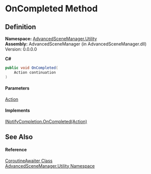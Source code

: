 # OnCompleted Method

## Definition

**Namespace:** [AdvancedSceneManager.Utility](N_AdvancedSceneManager_Utility.md)\
**Assembly:** AdvancedSceneManager (in AdvancedSceneManager.dll) Version: 0.0.0.0

**C#**

```c#
public void OnCompleted(
	Action continuation
)
```

#### Parameters

&#x20; [Action](https://learn.microsoft.com/dotnet/api/system.action)&#x20;

#### Implements

[INotifyCompletion.OnCompleted(Action)](https://learn.microsoft.com/dotnet/api/system.runtime.compilerservices.inotifycompletion.oncompleted)

## See Also

#### Reference

[CoroutineAwaiter Class](T_AdvancedSceneManager_Utility_CoroutineAwaiter.md)\
[AdvancedSceneManager.Utility Namespace](N_AdvancedSceneManager_Utility.md)
